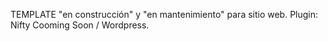 TEMPLATE "en construcción" y "en mantenimiento" para sitio web.
Plugin: Nifty Cooming Soon / Wordpress.
